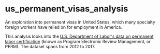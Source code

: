 # us_permanent_visas_analysis
An exploration into permanent visas in United States, which many specialty foreign workers have relied on for employment in America.

This analysis looks into the [U.S. Department of Labor's data on permanent labor certification](https://www.kaggle.com/jboysen/us-perm-visas) (known as Program Electronic Review Management, or PERM). The dataset spans from 2012 to 2017.
